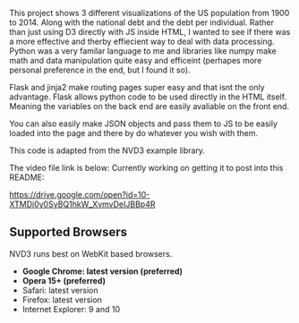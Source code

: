 This project shows 3 different visualizations of the US population from 1900 to 2014.
Along with the national debt and the debt per individual. 
Rather than just using D3 directly with JS inside HTML, I wanted to see if there was a
more effective and therby effiecient way to deal with data processing. Python was a very
familar language to me and libraries like numpy make math and data manipulation quite 
easy and efficeint (perhapes more personal preference in the end, but I found it so).

Flask and jinja2 make routing pages super easy and that isnt the only advantage. 
Flask allows python code to be used directly in the HTML itself. Meaning the variables on the
back end are easily avaliable on the front end. 

You can also easily make JSON objects and pass them to JS to be easily loaded into the page
and there by do whatever you wish with them. 

This code is adapted from the NVD3 example library. 

The video file link is below: 
Currently working on getting it to post into this README:

https://drive.google.com/open?id=10-XTMDi0y0SyBQ1hkW_XvmvDeIJBBp4R


## Supported Browsers
NVD3 runs best on WebKit based browsers. 

* **Google Chrome: latest version (preferred)**
* **Opera 15+ (preferred)**
* Safari: latest version
* Firefox: latest version
* Internet Explorer: 9 and 10
